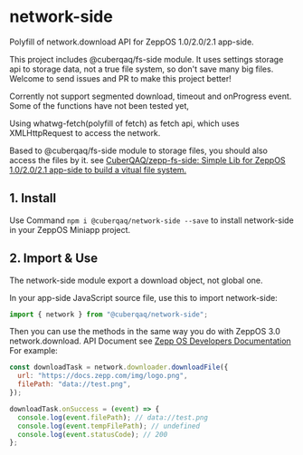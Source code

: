 # network-side

Polyfill of network.download API for ZeppOS 1.0/2.0/2.1 app-side.

This project includes @cuberqaq/fs-side module. It uses settings storage api to storage data, not a true file system, so don't save many big files. Welcome to send issues and PR to make this project better!

Corrently not support segmented download, timeout and onProgress event. Some of the functions have not been tested yet,

Using whatwg-fetch(polyfill of fetch) as fetch api, which uses XMLHttpRequest to access the network.

Based to @cuberqaq/fs-side module to storage files, you should also access the files by it. see [CuberQAQ/zepp-fs-side: Simple Lib for ZeppOS 1.0/2.0/2.1 app-side to build a vitual file system.](https://github.com/CuberQAQ/zepp-fs-side#readme)

## 1. Install

Use Command `npm i @cuberqaq/network-side --save` to install network-side in your ZeppOS Miniapp project.

## 2. Import & Use

The network-side module export a download object, not global one.

In your app-side JavaScript source file, use this to import network-side:

```js
import { network } from "@cuberqaq/network-side";
```

Then you can use the methods in the same way you do with ZeppOS 3.0 network.download. API Document see [Zepp OS Developers Documentation](https://docs.zepp.com/docs/reference/side-service-api/download-file/)
For example:

```js
const downloadTask = network.downloader.downloadFile({
  url: "https://docs.zepp.com/img/logo.png",
  filePath: "data://test.png",
});

downloadTask.onSuccess = (event) => {
  console.log(event.filePath); // data://test.png
  console.log(event.tempFilePath); // undefined
  console.log(event.statusCode); // 200
};
```
